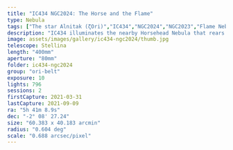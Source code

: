 ```yaml
---
title: "IC434 NGC2024: The Horse and the Flame"
type: Nebula
tags: ["The star Alnitak (ζOri)","IC434","NGC2024","NGC2023","Flame Nebula","Orion B", "Horsehead Nebula"]
description: "IC434 illuminates the nearby Horsehead Nebula that rears its head in silhouette. Dominating left is the triple star system Alnitak with its main superhot blue giant centerpiece that adorns the undulating waves of NGC2024, the Flame Nebula."
image: assets/images/gallery/ic434-ngc2024/thumb.jpg
telescope: Stellina
length: "400mm"
aperture: "80mm"
folder: ic434-ngc2024
group: "ori-belt"
exposure: 10
lights: 796
sessions: 2
firstCapture: 2021-03-31
lastCapture: 2021-09-09
ra: "5h 41m 8.9s"
dec: "-2° 08' 27.24"
size: "60.383 x 40.183 arcmin"
radius: "0.604 deg"
scale: "0.688 arcsec/pixel"
---
```

